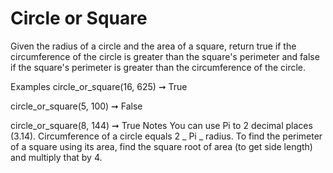 # Circle or Square

Given the radius of a circle and the area of a square, return true if the circumference of the circle is greater than the square's perimeter and false if the square's perimeter is greater than the circumference of the circle.

Examples
circle_or_square(16, 625) ➞ True

circle_or_square(5, 100) ➞ False

circle_or_square(8, 144) ➞ True
Notes
You can use Pi to 2 decimal places (3.14).
Circumference of a circle equals 2 _ Pi _ radius.
To find the perimeter of a square using its area, find the square root of area (to get side length) and multiply that by 4.
